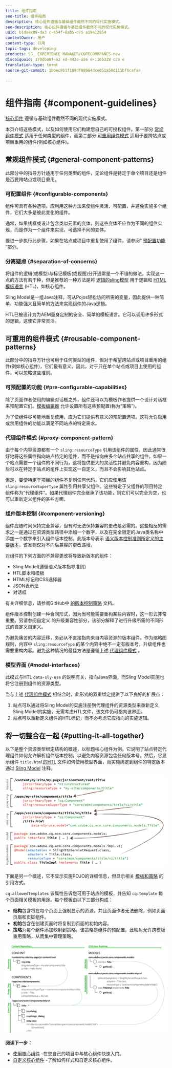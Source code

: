 ```yaml
---
title: 组件指南
seo-title: 组件指南
description: 核心组件遵循与基础组件截然不同的现代实施模式。
seo-description: 核心组件遵循与基础组件截然不同的现代实施模式。
uuid: b1daex89-da3 c-454f-8ab5-d75 a19412954
contentOwner: 用户
content-type: 引用
topic-tags: developing
products: SG_ EXPERIENCE MANAGER/CORECOMMPANES-new
discoiquuid: 170dba8f-a2 ed-442e-a56 e-116b338 c36 e
translation-type: tm+mt
source-git-commit: 1bbec9b1f109df88964dce051a58d111bf6cafaa

---
```



# 组件指南 {#component-guidelines}

[核心组件](developing.md) 遵循与基础组件截然不同的现代实施模式。

本页介绍这些模式，以及如何使用它们构建您自己的可授权组件。第一部分 [常规组件模式](guidelines.md) 适用于任何类型的组件，而第二部分 [可重用组件模式](guidelines.md) 适用于要跨站点或项目重用的组件(例如核心组件)。

## 常规组件模式 {#general-component-patterns}

此部分中的指导方针适用于任何类型的组件，无论组件是特定于单个项目还是组件是否要跨站点或项目重用。

### 可配置组件 {#configurable-components}

组件可具有各种选项。应利用这种方法来使组件灵活、可配置，并避免实施多个组件，它们大多是彼此变化的组件。

通常，如果线框或设计包含类似元素的变体，则这些变体不应作为不同的组件实现，而是作为一个组件来实现，可选择不同的变体。

要进一步执行此步骤，如果在站点或项目中重复使用了组件，请参阅“ [预配置功能](#pre-configurable-capabilities) ”部分。

### 分离疑虑 {#separation-of-concerns}

将组件的逻辑(或模型)与标记模板(或视图)分开通常是一个不错的做法。实现这一点的方法有若干种，但是推荐的一种方法是将 [逻辑的sling模型](https://sling.apache.org/documentation/bundles/models.html) 用于逻辑和 [HTML模板语言](https://helpx.adobe.com/experience-manager/htl/using/overview.html) (HTL)，如核心组件。

Sling Model是一组Java注释，可从Pojos轻松访问所需的变量，因此提供一种简单、功能强大且简单的方法来实现组件的Java逻辑。

HTL已被设计为为AEM量身定制的安全、简单的模板语言。它可以调用许多形式的逻辑，这使它非常灵活。

## 可重用的组件模式 {#reusable-component-patterns}

此部分中的指导方针也可用于任何类型的组件，但对于希望跨站点或项目重用的组件(例如核心组件)，它们最有意义。因此，对于只在单个站点或项目上使用的组件，可以忽略这些准则。

### 可预配置的功能 {#pre-configurable-capabilities}

除了页面作者使用的编辑对话框之外，组件还可以为模板作者提供一个设计对话框来预配置它们。[模板编辑器](https://helpx.adobe.com/experience-manager/6-5/sites/authoring/using/templates.html) 允许设置所有这些预配置(称为“策略”)。

为了使组件尽可能地重复使用，应为它们提供有意义的预配置选项。这将允许启用或禁用组件的功能以满足不同站点的特定需求。

<!-- 

Comment Type: annotation
Last Modified By: ims-author-CE1E2CE451D1F0680A490D45@AdobeID
Last Modified Date: 2017-04-17T17:49:04.584-0400

Unclear how I can add my own capability toggle (for example, if i extend a component and want to toggle that extended functionality ... )

 -->

### 代理组件模式 {#proxy-component-pattern}

由于每个内容资源都有一个 `sling:resourceType` 引用该组件的属性，因此通常很好地将这些属性指向站点特定的组件，而不是指向由多个站点共享的组件。如果一个站点需要一个组件的不同行为，这将提供更大的灵活性并避免内容重构，因为随后可以在特定于站点的组件上实现这一自定义，而且不会影响其他站点。

但是，要使特定于项目的组件不复制任何代码，它们应使用该 `sling:resourceSuperType` 属性引用共享父组件。这些特定于父组件的项目特定组件称为“代理组件”。如果代理组件完全继承了该功能，则它们可以完全为空，也可以重新定义组件的某些方面。

### 组件版本控制 {#component-versioning}

组件应随时间保持完全兼容，但有时无法保持兼容的更改是必需的。这些相反的需求之一是通过在资源类型路径中添加一个数字，以及在完全限定的Java类名称中添加一个数字来引入组件版本控制。此版本号表示 [语义版本控制准则所定义的主要版本](https://semver.org/)，该准则仅对不向后兼容的更改递增。

对组件的下列方面的不兼容更改将导致新版本的组件：

* Sling Model(遵循语义版本指导准则)
* HTL脚本和模板
* HTML标记和CSS选择器
* JSON表示法
* 对话框

有关详细信息，请参阅GitHub中 [的版本控制策略](https://github.com/adobe/aem-core-wcm-components/wiki/Versioning-Policies) 文档。

组件版本控制创建一种合同形式，因为当可能需要重构某些内容时，这一形式非常重要。另请参阅自定义 [](customizing.md#upgrade-compatibility-of-customizations)的升级兼容性部分，该部分解释了进行升级所需的不同形式的自定义自定义。

为避免痛苦的内容迁移，务必从不直接指向来自内容资源的版本组件。作为缩略图规则，内容中 `sling:resourceType` 的某个内容中绝不一定有版本号，升级组件也需要重构内容。避免这种情况的最佳方法是遵循上述 [代理组件模式](#proxy-component-pattern) 。

### 模型界面 {#model-interfaces}

此模式与HTL `data-sly-use` 的说明有关，指向Java界面，而Sling Model实施也将它注册到组件的资源类型。

当与上述 [代理组件模式](#proxy-component-pattern) 相结合时，此形式的双重绑定提供了以下良好的扩展点：

1. 站点可以通过将Sling Model的实施注册到代理组件的资源类型来重新定义Sling Model的实施，无需考虑HTL文件，该文件仍可指向该界面。
1. 站点可以重新定义组件的HTL标记，而不必考虑它应指向的实施逻辑。

## 将一切整合在一起 {#putting-it-all-together}

以下是整个资源类型绑定结构的概述，以标题核心组件为例。它说明了站点特定代理组件如何允许解析组件版本控制，以避免内容资源包含任何版本号。然后，它显示组件 `title.html`[的HTL](https://helpx.adobe.com/experience-manager/htl/using/overview.html) 文件如何使用模型界面，而实施绑定到组件的特定版本通过 [Sling Model](https://sling.apache.org/documentation/bundles/models.html) 注释。

![资源绑定概述](assets/chlimage_1-32.png)

下面是另一个概述，它不显示实施POJO的详细信息，但显示相关 [模板和策略](https://helpx.adobe.com/experience-manager/6-5/sites/developing/using/page-templates-editable.html) 的引用方式。

`cq:allowedTemplates` 该属性告诉您可用于站点的模板，并告知 `cq:template` 每个页面相关模板的用途。每个模板由以下三部分构成：

* **结构**包含将在每个页面上强制显示的资源，并且页面作者无法删除，例如页面页眉和页脚组件。
* **初始**包含在创建页面时将复制到页面的初始内容。
* **策略**为每个组件添加映射到策略，该策略是组件的预配置。此映射允许跨模板重用策略，从而集中管理策略。

![模板和策略概述](assets/screen_shot_2018-12-07at093102.png)

**阅读下一步：**

* [使用核心组件](using.md) -在您自己的项目中与核心组件快速入门。
* [自定义核心组件](customizing.md) -了解如何样式和自定义核心组件。
